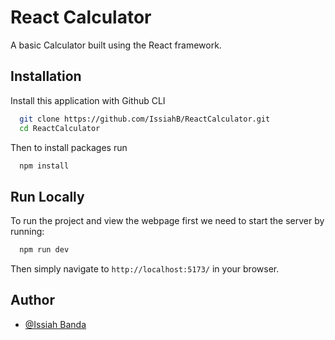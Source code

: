
# React Calculator

A basic Calculator built using the React framework.




## Installation

Install this application with Github CLI

```bash
  git clone https://github.com/IssiahB/ReactCalculator.git
  cd ReactCalculator
```

Then to install packages run
```bash
  npm install
```
    
## Run Locally

To run the project and view the webpage first we need to
start the server by running:

```bash
  npm run dev
```

Then simply navigate to `http://localhost:5173/` in your browser.
## Author

- [@Issiah Banda](https://www.github.com/IssiahB)

